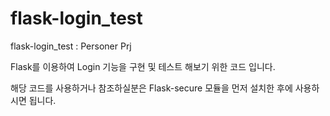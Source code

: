 flask-login_test
================

flask-login_test : Personer Prj

Flask를 이용하여 Login 기능을 구현 및 테스트 해보기 위한 코드 입니다.

해당 코드를 사용하거나 참조하실분은 Flask-secure 모듈을 먼저 설치한 후에 사용하시면 됩니다.
